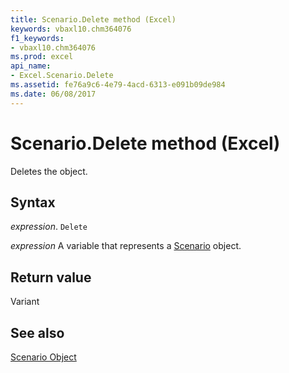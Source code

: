 ```yaml
---
title: Scenario.Delete method (Excel)
keywords: vbaxl10.chm364076
f1_keywords:
- vbaxl10.chm364076
ms.prod: excel
api_name:
- Excel.Scenario.Delete
ms.assetid: fe76a9c6-4e79-4acd-6313-e091b09de984
ms.date: 06/08/2017
---
```



# Scenario.Delete method (Excel)

Deletes the object.


## Syntax

_expression_. `Delete`

_expression_ A variable that represents a [Scenario](Excel.Scenario.md) object.


## Return value

Variant


## See also


[Scenario Object](Excel.Scenario.md)

